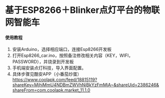 # 基于ESP8266＋Blinker点灯平台的物联网智能车

#### 使用教程

1.  安装Arduino，选择相应端口，连接Esp8266开发板
2.  打开Esp8266_car.ino，按照备注修改相关内容（KEY，WIFI，PASSWORD），并烧录到开发板
3.  手机端安装点灯科技，导入界面配置。
4.  具体步骤见酷安APP（小番茄炒蛋）https://www.coolapk.com/feed/18815119?shareKey=MjhjMmU4NDBmZWVhNjBkYzFmMjA~&shareUid=2386246&shareFrom=com.coolapk.market_11.1.0



